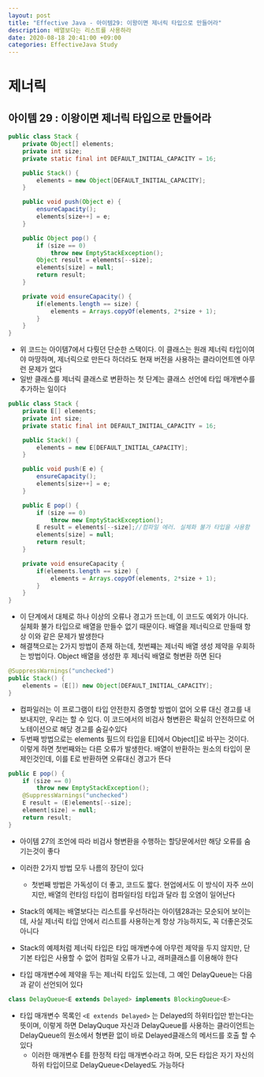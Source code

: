 ```yaml
---
layout: post
title: "Effective Java - 아이템29: 이왕이면 제너릭 타입으로 만들어라"
description: 배열보다는 리스트를 사용하라
date: 2020-08-18 20:41:00 +09:00
categories: EffectiveJava Study
---
```



# 제너릭

## 아이템 29 : 이왕이면 제너릭 타입으로 만들어라

```java
public class Stack {
    private Object[] elements;
    private int size;
    private static final int DEFAULT_INITIAL_CAPACITY = 16;

    public Stack() {
        elements = new Object[DEFAULT_INITIAL_CAPACITY];
    }

    public void push(Object e) {
        ensureCapacity();
        elements[size++] = e;
    }

    public Object pop() {
        if (size == 0) 
            throw new EmptyStackException();
        Object result = elements[--size];
        elements[size] = null;
        return result;
    }

    private void ensureCapacity() {
        if(elements.length == size) {
            elements = Arrays.copyOf(elements, 2*size + 1);
        }
    }
}
```

- 위 코드는 아이템7에서 다뤗던 단순한 스택이다. 이 클래스는 원래 제너릭 타입이여야 마땅하며, 제너릭으로 만든다 하더라도 현재 버전을 사용하는 클라이언트엔 아무런 문제가 없다
- 일반 클래스를 제너릭 클래스로 변환하는 첫 단계는 클래스 선언에 타입 매개변수를 추가하는 일이다

```java
public class Stack {
    private E[] elements;
    private int size;
    private static final int DEFAULT_INITIAL_CAPACITY = 16;

    public Stack() {
        elements = new E[DEFAULT_INITIAL_CAPACITY];
    }

    public void push(E e) {
        ensureCapacity();
        elements[size++] = e;
    }

    public E pop() {
        if (size == 0) 
            throw new EmptyStackException();
        E result = elements[--size];//컴파일 에러. 실체화 불가 타입을 사용함
        elements[size] = null;
        return result;
    }

    private void ensureCapacity {
        if(elements.length == size) {
            elements = Arrays.copyOf(elements, 2*size + 1);
        }
    }
}
```

- 이 단계에서 대체로 하나 이상의 오류나 경고가 뜨는데, 이 코드도 예외가 아니다. 실체화 불가 타입으로 배열을 만들수 없기 때문이다. 배열을 제너릭으로 만들때 항상 이와 같은 문제가 발생한다
- 해결책으로는 2가지 방법이 존재 하는데, 첫번쨰는 제너릭 배열 생성 제약을 우회하는 방법이다. Object 배열을 생성한 후 제너릭 배열로 형변환 하면 된다

```java
@SuppressWarnings("unchecked")
public Stack() {
    elements = (E[]) new Object[DEFAULT_INITIAL_CAPACITY];
}
```

- 컴파일러는 이 프로그램이 타입 안전한지 증명할 방법이 없어 오류 대신 경고를 내보내지만, 우리는 할 수 있다. 이 코드에서의 비검사 형변환은 확실히 안전하므로 어노테이션으로 해당 경고를 숨길수있다
- 두번째 방법으로는 elements 필드의 타입을 E[]에서 Object[]로 바꾸는 것이다. 이렇게 하면 첫번째와는 다른 오류가 발생한다. 
배열이 반환하는 원소의 타입이 문제인것인데, 이를 E로 반환하면 오류대신 경고가 뜬다

```java
public E pop() {
    if (size == 0)
        throw new EmptyStackException();
    @SuppressWarnings("unchecked")
    E result = (E)elements[--size];
    element[size] = null;
    return result;
}
```

- 아이템 27의 조언에 따라 비검사 형변환을 수행하는 할당문에서만 해당 오류를 숨기는것이 좋다
- 이러한 2가지 방법 모두 나름의 장단이 있다
    * 첫번째 방법은 가독성이 더 좋고, 코드도 짧다. 현업에서도 이 방식이 자주 쓰이지만, 배열의 런타임 타입이 컴파일타임 타입과 달라 힙 오염이 일어난다

- Stack의 예제는 배열보다는 리스트를 우선하라는 아이템28과는 모순되어 보이는데, 사실 제너릭 타입 안에서 리스트를 사용하는게 항상 가능하지도, 꼭 더좋은것도 아니다
- Stack의 예제처럼 제너릭 타입은 타입 매개변수에 아무런 제약을 두지 않지만, 단 기본 타입은 사용할 수 없어 컴파일 오류가 나고, 래퍼클래스를 이용해야 한다
- 타입 매개변수에 제약을 두는 제너릭 타입도 있는데, 그 예인 DelayQueue는 다음과 같이 선언되어 있다

```java
class DelayQueue<E extends Delayed> implements BlockingQueue<E>
```

- 타입 매개변수 목록인 ```<E extends Delayed>``` 는 Delayed의 하위타입만 받는다는 뜻이며, 이렇게 하면 DelayQuque 자신과 DelayQueue를 사용하는 클라이언트는 DelayQueue의 원소에서 형변환 없이 바로 Delayed클래스의 메서드를 호출 할 수 있다
    * 이러한 매개변수 E를 한정적 타입 매개변수라고 하며, 모든 타입은 자기 자신의 하위 타입이므로 DelayQueue<Delayed도 가능하다
